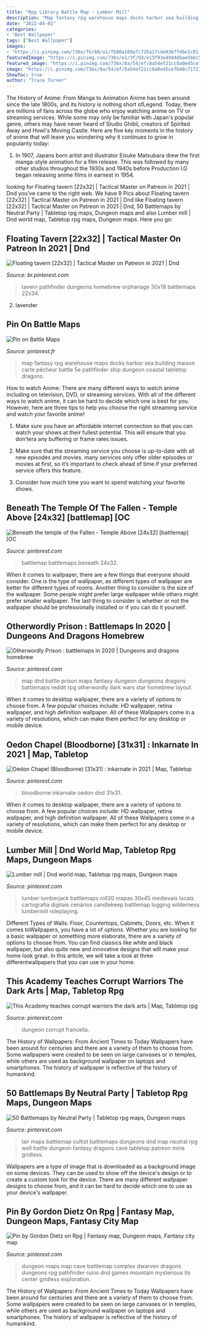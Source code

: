 ```yaml
---
title: "Rpg Library Battle Map - Lumber Mill"
description: "Map fantasy rpg warehouse maps docks harbor sea building maison carte pêcheur battle 5e pathfinder ship dungeon coastal tabletop dragons"
date: "2022-04-01"
categories:
- "Best Wallpaper"
tags: ["Best Wallpaper"]
images:
- "https://i.pinimg.com/736x/fb/80/a1/fb80a109a7c726a17cde036ffd6e1c01.jpg"
featuredImage: "https://i.pinimg.com/736x/e1/3f/93/e13f93e49446bae5bbc579722f7c9e22.jpg"
featured_image: "https://i.pinimg.com/736x/8a/54/ef/8a54ef21cc8a0e45ce7b48c71721e160.jpg"
image: "https://i.pinimg.com/736x/8a/54/ef/8a54ef21cc8a0e45ce7b48c71721e160.jpg"
ShowToc: true
author: "Trace Turner"
---
```



The History of Anime: From Manga to Animation
Anime has been around since the late 1800s, and its history is nothing short ofLegend. Today, there are millions of fans across the globe who enjoy watching anime on TV or streaming services. While some may only be familiar with Japan's popular genre, others may have never heard of Studio Ghibli, creators of Spirited Away and Howl's Moving Castle. Here are five key moments in the history of anime that will leave you wondering why it continues to grow in popularity today:
1) In 1907, Japans born artist and illustrator Eisuke Matsubara drew the first manga-style animation for a film release. This was followed by many other studios throughout the 1930s and 1940s before Production I.G began releasing anime films in earnest in 1954.

	

		
looking for Floating tavern [22x32] | Tactical Master on Patreon in 2021 | Dnd you've came to the right web. We have 9 Pics about Floating tavern [22x32] | Tactical Master on Patreon in 2021 | Dnd like Floating tavern [22x32] | Tactical Master on Patreon in 2021 | Dnd, 50 Battlemaps by Neutral Party | Tabletop rpg maps, Dungeon maps and also Lumber mill | Dnd world map, Tabletop rpg maps, Dungeon maps. Here you go:
		
    
## Floating Tavern [22x32] | Tactical Master On Patreon In 2021 | Dnd

<img loading=lazy src="https://i.pinimg.com/736x/ab/78/44/ab7844496d325310864f88ea91abc961.jpg" onerror="this.onerror=null;this.src='https://tse3.mm.bing.net/th?id=OIP.jq00cysxP-As_i-D4bMYrQHaKx&amp;pid=15.1';" alt="Floating tavern [22x32] | Tactical Master on Patreon in 2021 | Dnd">

_Source: br.pinterest.com_

>tavern pathfinder dungeons homebrew orphanage 30x18 battlemaps 22x34. 

	

2. lavender 

    
## Pin On Battle Maps

<img loading=lazy src="https://i.pinimg.com/736x/8d/7b/db/8d7bdbca61609cc7a158990f8a80d57e--rpg-map-fantasy-map.jpg" onerror="this.onerror=null;this.src='https://tse4.mm.bing.net/th?id=OIP._KJPfQlTJF80C_noOUgKJgAAAA&amp;pid=15.1';" alt="Pin on Battle Maps">

_Source: pinterest.fr_

>map fantasy rpg warehouse maps docks harbor sea building maison carte pêcheur battle 5e pathfinder ship dungeon coastal tabletop dragons. 

	

How to watch Anime: There are many different ways to watch anime including on television, DVD, or streaming services.
With all of the different ways to watch anime, it can be hard to decide which one is best for you. However, here are three tips to help you choose the right streaming service and watch your favorite anime!
1. Make sure you have an affordable internet connection so that you can watch your shows at their fullest potential. This will ensure that you don’tera any buffering or frame rates issues.

2. Make sure that the streaming service you choose is up-to-date with all new episodes and movies. many services only offer older episodes or movies at first, so it’s important to check ahead of time if your preferred service offers this feature.

3. Consider how much time you want to spend watching your favorite shows.

    
## Beneath The Temple Of The Fallen - Temple Above [24x32] [battlemap] [OC

<img loading=lazy src="https://i.pinimg.com/736x/e1/3f/93/e13f93e49446bae5bbc579722f7c9e22.jpg" onerror="this.onerror=null;this.src='https://tse2.mm.bing.net/th?id=OIP.pCxF9neP_RC3W3uXejnEDQHaJ3&amp;pid=15.1';" alt="Beneath the temple of the Fallen - Temple Above [24x32] [battlemap] [OC">

_Source: pinterest.com_

>battlemap battlemaps beneath 24x32. 

	

When it comes to wallpaper, there are a few things that everyone should consider. One is the type of wallpaper, as different types of wallpaper are better for different types of rooms. Another thing to consider is the size of the wallpaper. Some people might prefer large wallpaper while others might prefer smaller wallpaper. The last thing to consider is whether or not the wallpaper should be professionally installed or if you can do it yourself.

    
## Otherwordly Prison : Battlemaps In 2020 | Dungeons And Dragons Homebrew

<img loading=lazy src="https://i.pinimg.com/736x/88/b7/f6/88b7f637c8aafdcca6456bf3243b7387.jpg" onerror="this.onerror=null;this.src='https://tse4.mm.bing.net/th?id=OIP.mJBMn2ez-g51CpHSfrw-UQHaK5&amp;pid=15.1';" alt="Otherwordly Prison : battlemaps in 2020 | Dungeons and dragons homebrew">

_Source: pinterest.com_

>map dnd battle prison maps fantasy dungeon dungeons dragons battlemaps reddit rpg otherwordly dark wars star homebrew layout. 

	

When it comes to desktop wallpaper, there are a variety of options to choose from. A few popular choices include: HD wallpaper, retina wallpaper, and high definition wallpaper. All of these Wallpapers come in a variety of resolutions, which can make them perfect for any desktop or mobile device. 

    
## Oedon Chapel (Bloodborne) [31x31] : Inkarnate In 2021 | Map, Tabletop

<img loading=lazy src="https://i.pinimg.com/736x/4a/ff/8a/4aff8a356601c8726b7ba585722db3aa.jpg" onerror="this.onerror=null;this.src='https://tse1.mm.bing.net/th?id=OIP.0zJyfCYOaueJEqC3B0OUqAHaHa&amp;pid=15.1';" alt="Oedon Chapel (Bloodborne) [31x31] : inkarnate in 2021 | Map, Tabletop">

_Source: pinterest.com_

>bloodborne inkarnate oedon dnd 31x31. 

	

When it comes to desktop wallpaper, there are a variety of options to choose from. A few popular choices include: HD wallpaper, retina wallpaper, and high definition wallpaper. All of these Wallpapers come in a variety of resolutions, which can make them perfect for any desktop or mobile device. 

    
## Lumber Mill | Dnd World Map, Tabletop Rpg Maps, Dungeon Maps

<img loading=lazy src="https://i.pinimg.com/736x/31/73/fd/3173fd9ac7fff7aea65e3b38bf621035.jpg" onerror="this.onerror=null;this.src='https://tse4.mm.bing.net/th?id=OIP.SnNzMiTxH-VnvrFDxqToEAHaLH&amp;pid=15.1';" alt="Lumber mill | Dnd world map, Tabletop rpg maps, Dungeon maps">

_Source: pinterest.com_

>lumber lumberjack battlemaps roll20 mapas 30x45 medievais locais cartografia digitais cenários candlekeep battlemap logging wilderness lumbermill roleplaying. 

	

Different Types of Walls: Floor, Countertops, Cabinets, Doors, etc.
When it comes toWallpapers, you have a lot of options. Whether you are looking for a basic wallpaper or something more elaborate, there are a variety of options to choose from. You can find classics like white and black wallpaper, but also quite new and innovative designs that will make your home look great. In this article, we will take a look at three differentwallpapers that you can use in your home.

    
## This Academy Teaches Corrupt Warriors The Dark Arts | Map, Tabletop Rpg

<img loading=lazy src="https://i.pinimg.com/736x/4e/e1/8e/4ee18e0d959376081f8946be698c664a.jpg" onerror="this.onerror=null;this.src='https://tse3.mm.bing.net/th?id=OIP.ktjWb8IJ4H1KsDWrGTiojgHaEy&amp;pid=15.1';" alt="This Academy teaches corrupt warriors the dark arts | Map, Tabletop rpg">

_Source: pinterest.com_

>dungeon corrupt francella. 

	

The History of Wallpapers: From Ancient Times to Today
Wallpapers have been around for centuries and there are a variety of them to choose from. Some wallpapers were created to be seen on large canvases or in temples, while others are used as background wallpaper on laptops and smartphones. The history of wallpaper is reflective of the history of humankind.

    
## 50 Battlemaps By Neutral Party | Tabletop Rpg Maps, Dungeon Maps

<img loading=lazy src="https://i.pinimg.com/736x/8a/54/ef/8a54ef21cc8a0e45ce7b48c71721e160.jpg" onerror="this.onerror=null;this.src='https://tse3.mm.bing.net/th?id=OIP.kj6d5Nme_C0ZqhiqZyKqDwHaJ_&amp;pid=15.1';" alt="50 Battlemaps by Neutral Party | Tabletop rpg maps, Dungeon maps">

_Source: pinterest.com_

>lair maps battlemap cultist battlemaps dungeons dnd map neutral rpg well battle dungeon fantasy dragons cave tabletop patreon mine gridless. 

	

Wallpapers are a type of image that is downloaded as a background image on some devices. They can be used to show off the device's design or to create a custom look for the device. There are many different wallpaper designs to choose from, and it can be hard to decide which one to use as your device's wallpaper.

    
## Pin By Gordon Dietz On Rpg | Fantasy Map, Dungeon Maps, Fantasy City Map

<img loading=lazy src="https://i.pinimg.com/736x/fb/80/a1/fb80a109a7c726a17cde036ffd6e1c01.jpg" onerror="this.onerror=null;this.src='https://tse2.mm.bing.net/th?id=OIP.DOpwrwdV1yRTLlDz9x0x9QHaKh&amp;pid=15.1';" alt="Pin by Gordon Dietz on Rpg | Fantasy map, Dungeon maps, Fantasy city map">

_Source: pinterest.com_

>dungeon maps map cave battlemap complex dwarven dragons dungeons rpg pathfinder ruins dnd games mountain mysterious its center gridless exploration. 

	

The History of Wallpapers: From Ancient Times to Today
Wallpapers have been around for centuries and there are a variety of them to choose from. Some wallpapers were created to be seen on large canvases or in temples, while others are used as background wallpaper on laptops and smartphones. The history of wallpaper is reflective of the history of humankind.

